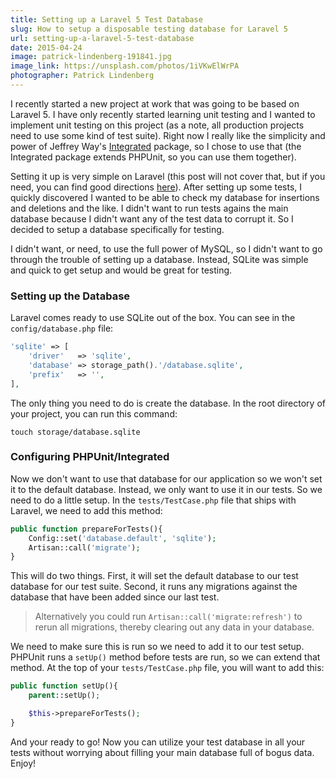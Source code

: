 ```yaml
---
title: Setting up a Laravel 5 Test Database
slug: How to setup a disposable testing database for Laravel 5
url: setting-up-a-laravel-5-test-database
date: 2015-04-24
image: patrick-lindenberg-191841.jpg
image_link: https://unsplash.com/photos/1iVKwElWrPA
photographer: Patrick Lindenberg
---
```


I recently started a new project at work that was going to be based on Laravel 5. I have only recently started learning unit testing and I wanted to implement unit testing on this project (as a note, all production projects need to use some kind of test suite). Right now I really like the simplicity and power of Jeffrey Way's <a href="https://github.com/laracasts/Integrated" target="_blank">Integrated</a> package, so I chose to use that (the Integrated package extends PHPUnit, so you can use them together).

Setting it up is very simple on Laravel (this post will not cover that, but if you need, you can find good directions <a href="https://github.com/laracasts/Integrated/wiki/Installation-and-Setup" target="_blank">here</a>). After setting up some tests, I quickly discovered I wanted to be able to check my database for insertions and deletions and the like. I didn't want to run tests agains the main database because I didn't want any of the test data to corrupt it. So I decided to setup a database specifically for testing.

I didn't want, or need, to use the full power of MySQL, so I didn't want to go through the trouble of setting up a database. Instead, SQLite was simple and quick to get setup and would be great for testing.

### Setting up the Database

Laravel comes ready to use SQLite out of the box. You can see in the `config/database.php` file:

```php
'sqlite' => [
    'driver'   => 'sqlite',
    'database' => storage_path().'/database.sqlite',
    'prefix'   => '',
],
```

The only thing you need to do is create the database. In the root directory of your project, you can run this command:

```
touch storage/database.sqlite
```

### Configuring PHPUnit/Integrated

Now we don't want to use that database for our application so we won't set it to the default database. Instead, we only want to use it in our tests. So we need to do a little setup. In the `tests/TestCase.php` file that ships with Laravel, we need to add this method:

```php
public function prepareForTests(){
    Config::set('database.default', 'sqlite');
    Artisan::call('migrate');
}
```

This will do two things. First, it will set the default database to our test database for our test suite. Second, it runs any migrations against the database that have been added since our last test.

> Alternatively you could run `Artisan::call('migrate:refresh')` to rerun all migrations, thereby clearing out any data in your database.

We need to make sure this is run so we need to add it to our test setup. PHPUnit runs a `setUp()` method before tests are run, so we can extend that method. At the top of your `tests/TestCase.php` file, you will want to add this:

```php
public function setUp(){
    parent::setUp();

    $this->prepareForTests();
}
```

And your ready to go! Now you can utilize your test database in all your tests without worrying about filling your main database full of bogus data. Enjoy!